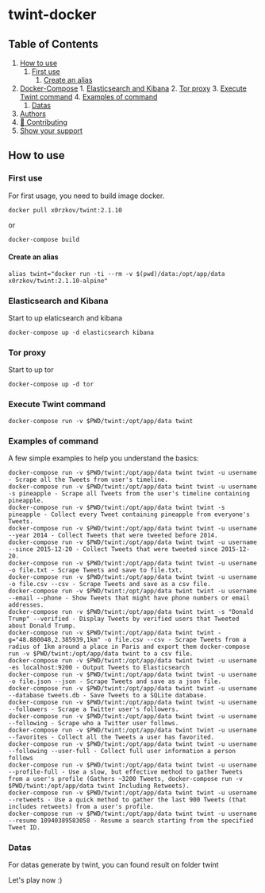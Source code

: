 # twint-docker

<!-- ToC start -->
## Table of Contents
1. [How to use](#how-to-use)
    1. [First use](#first-use)
        1. [Create an alias](#create-an-alias)
2. [Docker-Compose](#docker-compose)
        1. [Elasticsearch and Kibana](#elasticsearch-and-kibana)
        2. [Tor proxy](#tor-proxy)
        3. [Execute Twint command](#execute-twint-command)
        4. [Examples of command](#examples-of-command)
    1. [Datas](#datas)
3. [Authors](#authors)
4. [🤝 Contributing](#contributing)
5. [Show your support](#show-your-support)
<!-- ToC end -->

## How to use

### First use

For first usage, you need to build image docker.

```shell
docker pull x0rzkov/twint:2.1.10
```

or 

```shell
docker-compose build
```

#### Create an alias
```shell
alias twint="docker run -ti --rm -v $(pwd)/data:/opt/app/data x0rzkov/twint:2.1.10-alpine"
```               

### Elasticsearch and Kibana

Start to up elaticsearch and kibana

```shell
docker-compose up -d elasticsearch kibana
```

### Tor proxy

Start to up tor

```shell
docker-compose up -d tor
```

### Execute Twint command

```shell
docker-compose run -v $PWD/twint:/opt/app/data twint
```

### Examples of command

A few simple examples to help you understand the basics:

```shell
docker-compose run -v $PWD/twint:/opt/app/data twint twint -u username - Scrape all the Tweets from user's timeline.
docker-compose run -v $PWD/twint:/opt/app/data twint twint -u username -s pineapple - Scrape all Tweets from the user's timeline containing pineapple.
docker-compose run -v $PWD/twint:/opt/app/data twint twint -s pineapple - Collect every Tweet containing pineapple from everyone's Tweets.
docker-compose run -v $PWD/twint:/opt/app/data twint twint -u username --year 2014 - Collect Tweets that were tweeted before 2014.
docker-compose run -v $PWD/twint:/opt/app/data twint twint -u username --since 2015-12-20 - Collect Tweets that were tweeted since 2015-12-20.
docker-compose run -v $PWD/twint:/opt/app/data twint twint -u username -o file.txt - Scrape Tweets and save to file.txt.
docker-compose run -v $PWD/twint:/opt/app/data twint twint -u username -o file.csv --csv - Scrape Tweets and save as a csv file.
docker-compose run -v $PWD/twint:/opt/app/data twint twint -u username --email --phone - Show Tweets that might have phone numbers or email addresses.
docker-compose run -v $PWD/twint:/opt/app/data twint twint -s "Donald Trump" --verified - Display Tweets by verified users that Tweeted about Donald Trump.
docker-compose run -v $PWD/twint:/opt/app/data twint twint -g="48.880048,2.385939,1km" -o file.csv --csv - Scrape Tweets from a radius of 1km around a place in Paris and export them docker-compose run -v $PWD/twint:/opt/app/data twint to a csv file.
docker-compose run -v $PWD/twint:/opt/app/data twint twint -u username -es localhost:9200 - Output Tweets to Elasticsearch
docker-compose run -v $PWD/twint:/opt/app/data twint twint -u username -o file.json --json - Scrape Tweets and save as a json file.
docker-compose run -v $PWD/twint:/opt/app/data twint twint -u username --database tweets.db - Save Tweets to a SQLite database.
docker-compose run -v $PWD/twint:/opt/app/data twint twint -u username --followers - Scrape a Twitter user's followers.
docker-compose run -v $PWD/twint:/opt/app/data twint twint -u username --following - Scrape who a Twitter user follows.
docker-compose run -v $PWD/twint:/opt/app/data twint twint -u username --favorites - Collect all the Tweets a user has favorited.
docker-compose run -v $PWD/twint:/opt/app/data twint twint -u username --following --user-full - Collect full user information a person follows
docker-compose run -v $PWD/twint:/opt/app/data twint twint -u username --profile-full - Use a slow, but effective method to gather Tweets from a user's profile (Gathers ~3200 Tweets, docker-compose run -v $PWD/twint:/opt/app/data twint Including Retweets).
docker-compose run -v $PWD/twint:/opt/app/data twint twint -u username --retweets - Use a quick method to gather the last 900 Tweets (that includes retweets) from a user's profile.
docker-compose run -v $PWD/twint:/opt/app/data twint twint -u username --resume 10940389583058 - Resume a search starting from the specified Tweet ID.
```

### Datas

For datas generate by twint, you can found result on folder twint

Let's play now :)